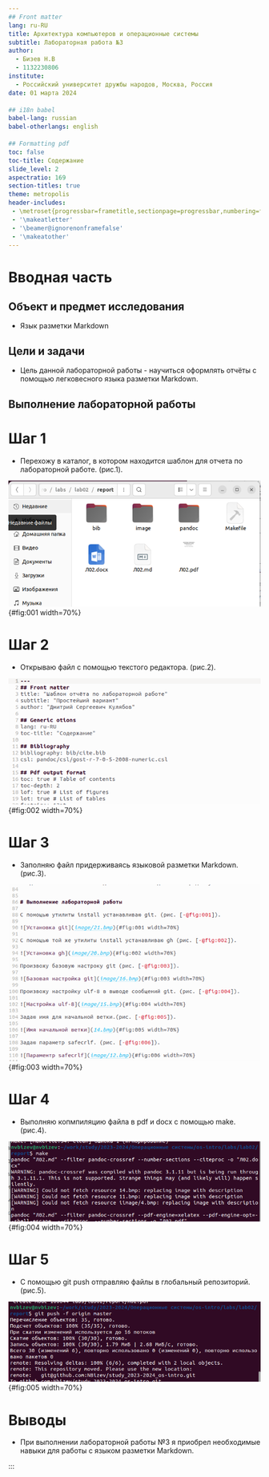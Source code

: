 ```yaml
---
## Front matter
lang: ru-RU
title: Архитектура компьютеров и операционные системы
subtitle: Лабораторная работа №3
author:
  - Бизев Н.В 
  - 1132230806
institute:
  - Российский университет дружбы народов, Москва, Россия
date: 01 марта 2024

## i18n babel
babel-lang: russian
babel-otherlangs: english

## Formatting pdf
toc: false
toc-title: Содержание
slide_level: 2
aspectratio: 169
section-titles: true
theme: metropolis
header-includes:
 - \metroset{progressbar=frametitle,sectionpage=progressbar,numbering=fraction}
 - '\makeatletter'
 - '\beamer@ignorenonframefalse'
 - '\makeatother'
---
```


# Вводная часть

## Объект и предмет исследования

- Язык разметки Markdown

## Цели и задачи

- Цель данной лабораторной работы - научиться оформлять отчёты с помощью легковесного языка разметки Markdown.

## Выполнение лабораторной работы

# Шаг 1

- Перехожу в каталог, в котором находится шаблон для отчета по лабораторной работе. (рис.1).

![Перемещие между директориями](image/1.bmp){#fig:001 width=70%}

# Шаг 2

- Открываю файл с помощью текстого редактора. (рис.2).

![Открытие файла](image/2.bmp){#fig:002 width=70%}

# Шаг 3

- Заполняю файл придерживаясь языковой разметки Markdown. (рис.3).

![Заполнение](image/3.bmp){#fig:003 width=70%}

# Шаг 4

- Выполняю копмпиляцию файла в pdf и docx с помощью make. (рис.4).

![Компиляция файлов](image/4.bmp){#fig:004 width=70%}

# Шаг 5

- С помощью git push отправляю файлы в глобальный репозиторий. (рис.5).

![Отправка файлов](image/5.bmp){#fig:005 width=70%}



# Выводы

- При выполнении лабораторной работы №3 я приобрел необходимые навыки
для работы с языком разметки Markdown.


:::

